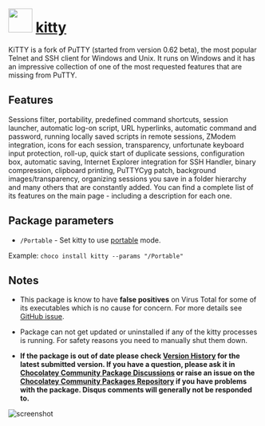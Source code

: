 # <img src="https://cdn.jsdelivr.net/gh/chocolatey-community/chocolatey-coreteampackages@8d5f606c792f368dcb854727252429e4aaa13516/icons/kitty.png" width="48" height="48"/>  [kitty](https://chocolatey.org/packages/kitty)

KiTTY is a fork of PuTTY (started from version 0.62 beta), the most popular Telnet and SSH client for Windows and Unix. It runs on Windows and it has an impressive collection of one of the most requested features that are missing from PuTTY.

## Features

Sessions filter, portability, predefined command shortcuts, session launcher, automatic log-on script, URL hyperlinks, automatic command and password, running locally saved scripts in remote sessions, ZModem integration, icons for each session, transparency, unfortunate keyboard input protection, roll-up, quick start of duplicate sessions, configuration box, automatic saving, Internet Explorer integration for SSH Handler, binary compression, clipboard printing, PuTTYCyg patch, background images/transparency, organizing sessions you save in a folder hierarchy and many others that are constantly added. You can find a complete list of its features on the main page - including a description for each one.

## Package parameters

- `/Portable` - Set kitty to use [portable](https://www.9bis.net/kitty/#!pages/Portability.md) mode.

Example: `choco install kitty --params "/Portable"`

## Notes

- This package is know to have **false positives** on Virus Total for some of its executables which is no cause for concern. For more details see [GitHub issue](https://github.com/chocolatey-community/chocolatey-coreteampackages/issues/1563).
- Package can not get updated or uninstalled if any of the kitty processes is running. For safety reasons you need to manually shut them down.

- **If the package is out of date please check [Version History](#versionhistory) for the latest submitted version. If you have a question, please ask it in [Chocolatey Community Package Discussions](https://github.com/chocolatey-community/chocolatey-packages/discussions) or raise an issue on the [Chocolatey Community Packages Repository](https://github.com/chocolatey-community/chocolatey-packages/issues) if you have problems with the package. Disqus comments will generally not be responded to.**

![screenshot](https://cdn.jsdelivr.net/gh/chocolatey-community/chocolatey-packages@3edeb9d5a902846e538b23c5be2f4cb52a4c991a/automatic/kitty/screenshot.png
)
